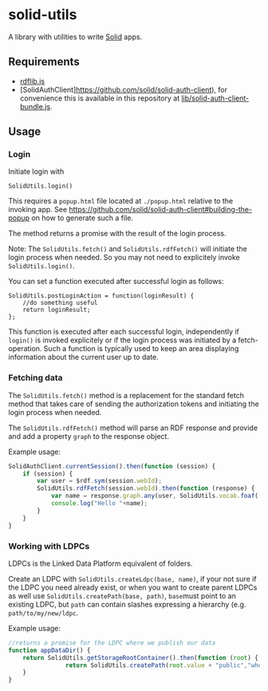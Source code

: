 # solid-utils

A library with utilities to write [Solid](https://solid.mit.edu/) apps.

## Requirements

 * [rdflib.js](https://github.com/linkeddata/rdflib.js)
 * [SolidAuthClient]https://github.com/solid/solid-auth-client), for convenience 
this is available in this repository at [lib/solid-auth-client-bundle.js](lib/solid-auth-client-bundle.js).

## Usage

### Login

Initiate login with

    SolidUtils.login()

This requires a `popup.html` file located at `./popup.html` relative to the invoking app. 
See https://github.com/solid/solid-auth-client#building-the-popup on how to generate such a file.

The method returns a promise with the result of the login process.

Note: The `SolidUtils.fetch()` and `SolidUtils.rdfFetch()` will initiate the login
process when needed. So you may not need to explicitely invoke `SolidUtils.login()`.

You can set a function executed after successful login as follows:

    SolidUtils.postLoginAction = function(loginResult) {
        //do something useful
        return loginResult;
    }; 

This function is executed after each successful login, independently if `login()`
is invoked explicitely or if the login process was initiated by a fetch-operation.
Such a function is typically used to keep an area displaying information about the
current user up to date.

### Fetching data

The `SolidUtils.fetch()` method is a replacement for the standard fetch method
that takes care of sending the authorization tokens and initiating the login process
when needed.

The `SolidUtils.rdfFetch()` method will parse an RDF response and provide and add
a property `graph` to the response object.

Example usage:

```JavaScript
SolidAuthClient.currentSession().then(function (session) {
    if (session) {
        var user = $rdf.sym(session.webId);
        SolidUtils.rdfFetch(session.webId).then(function (response) {
            var name = response.graph.any(user, SolidUtils.vocab.foaf('name'));
            console.log("Hello "+name);
        }
    }
}       
```

### Working with LDPCs

LDPCs is the Linked Data Platform equivalent of folders.

Create an LDPC with `SolidUtils.createLdpc(base, name)`, if your not sure if the
LDPC you need already exist, or when you want to create parent LDPCs as well use
`SolidUtils.createPath(base, path)`, `base`must point to an existing LDPC, but 
`path` can contain slashes expressing a hierarchy (e.g. `path/to/my/new/ldpc`.

Example usage:

```JavaScript
//returns a promise for the LDPC where we publish our data
function appDataDir() {
    return SolidUtils.getStorageRootContainer().then(function (root) {
                return SolidUtils.createPath(root.value + "public","where/my/app/publishes/data");
    }
}
```